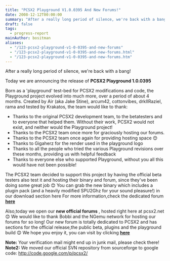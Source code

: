 ```yaml
---
title: "PCSX2 Playground V1.0.0395 And New Forums!"
date: 2008-12-12T00:00:00
summary: "After a really long period of silence, we're back with a bang!"
draft: false
tags:
  - progress-report
mainAuthor: bositman
aliases:
  - "/123-pcsx2-playground-v1-0-0395-and-new-forums"
  - "/123-pcsx2-playground-v1-0-0395-and-new-forums.html"
  - "/123-pcsx2-playground-v1-0-0395-and-new-forums.htm"
---
```


After a really long period of silence, we're back with a bang!

Today we are announcing the release of **PCSX2 Playground 1.0.0395**

Born as a 'playground' test-bed for PCSX2 modifications and code, the
Playground project evolved into much more, over a period of about 4
months.
Created by Air (aka Jake Stine), arcum42, cottonvibes, drkIIRaziel, rama
and tested by Krakatos, the team would like to thank:

- Thanks to the original PCSX2 development team, to the betatesters and
to everyone that helped them. Without their work, PCSX2 would not exist,
and neither would the Playground project!
- Thanks to the PCSX2 team once more for graciously hosting our forums.
- Thanks to the PCSX2 team once again for providing hosting space
😊
- Thanks to Gigaherz for the render used in the playground logo
- Thanks to all the people who tried the various Playground revisions
over these months, providing us with helpful feedback
- Thanks to everyone else who supported Playground, without you all this
would have not been possible!

The PCSX2 team decided to support this project by having the official
beta testers also test it and hosting their binary and forum, since
they've been doing some great job
😊
You can grab the new binary which includes a plugin pack (and a heavily
modified SPU2Ghz for your sound pleasure!) in our download section here
For more information,check the dedicated forum
**[here](http://forums.pcsx2.net/thread-2341.html)**

Also,today we open our **new official forums** , hosted right here at
pcsx2.net
😊 We would like to thank Bobbi and the NGemu
network for hosting our forums for so long!
Our new forum is totally dedicated to PCSX2 and has sections for the
official release,the public beta, plugins and the playground build
😊
We hope you enjoy it, you can visit by clicking
**[here](http://forums.pcsx2.net/index.php)**

**Note:** Your verification mail might end up in junk mail, please check
there!
**Note2:** We moved our official SVN repository from sourceforge to
google code: <http://code.google.com/p/pcsx2/>
